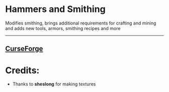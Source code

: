 # Hammers and Smithing
Modifies smithing, brings additional requirements for crafting and mining and adds new tools, armors, smithing recipes and more

---------------

[CurseForge](https://www.curseforge.com/minecraft/mc-mods/hammers-and-smithing)
-----------------------------------------------------------------------

# Credits:
* Thanks to **sheslong** for making textures

